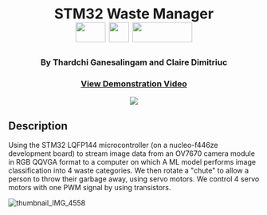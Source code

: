 
<div  align=center>
	<h1>STM32 Waste Manager
	<br>
     <img src="https://github.com/macaroonforu/STM32-Waste-Manager/assets/121368271/5e81f52e-1c94-4d24-b2ba-aa5fd0a254bb" height="40px" width="60px">
    <img src = "https://github.com/macaroonforu/Spotify-Duplicate-Playlist-Checker/assets/121368271/9f32097b-f8bb-46ff-9397-9e1bde9c632e" height="40px" width="40px">
    <img src = "https://github.com/macaroonforu/STM32-Waste-Manager/assets/121368271/294f8741-c4a2-4b7c-be57-5f69f1c9fa5e" height="40px" width="120px">
	<br>
	</h1>
  <h3><b>By Thardchi Ganesalingam and Claire Dimitriuc</b></h3>
	<h3><b><a href="https://youtu.be/AWQnSevc0zM">View Demonstration Video</a></b></h3>
  <img src = "https://github.com/macaroonforu/STM32-Waste-Manager/blob/main/demo.gif">
</div>




## Description
Using the STM32 LQFP144 microcontroller (on a nucleo-f446ze development board) to stream image data from an OV7670 camera module in RGB QQVGA format to a computer on which A ML model performs image classification into 4 waste categories. We then rotate a "chute" to allow a person to throw their garbage away, using servo motors. We control 4 servo motors with one PWM signal by using transistors.

 ![thumbnail_IMG_4558](https://github.com/macaroonforu/STM32-Waste-Manager/assets/121368271/d09726ce-0833-41b5-9937-e740d9fde19b)



